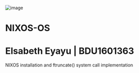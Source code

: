 ![image](https://github.com/user-attachments/assets/48b35be5-b0ad-476b-ae51-ada5704ae293)

# NIXOS-OS
# Elsabeth Eyayu | BDU1601363
NIXOS installation and ftruncate() system call implementation
